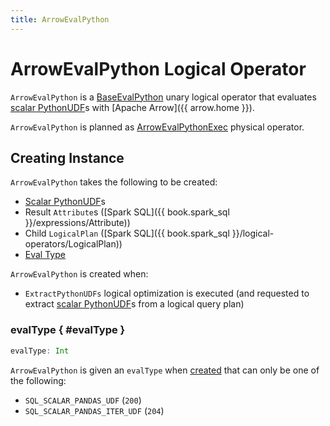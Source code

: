 ```yaml
---
title: ArrowEvalPython
---
```


# ArrowEvalPython Logical Operator

`ArrowEvalPython` is a [BaseEvalPython](BaseEvalPython.md) unary logical operator that evaluates [scalar PythonUDF](PythonUDF.md#isScalarPythonUDF)s with [Apache Arrow]({{ arrow.home }}).

`ArrowEvalPython` is planned as [ArrowEvalPythonExec](ArrowEvalPythonExec.md) physical operator.

## Creating Instance

`ArrowEvalPython` takes the following to be created:

* <span id="udfs"> [Scalar PythonUDF](PythonUDF.md#isScalarPythonUDF)s
* <span id="resultAttrs"> Result `Attribute`s ([Spark SQL]({{ book.spark_sql }}/expressions/Attribute))
* <span id="child"> Child `LogicalPlan` ([Spark SQL]({{ book.spark_sql }}/logical-operators/LogicalPlan))
* [Eval Type](#evalType)

`ArrowEvalPython` is created when:

* `ExtractPythonUDFs` logical optimization is executed (and requested to extract [scalar PythonUDF](PythonUDF.md#isScalarPythonUDF)s from a logical query plan)

### evalType { #evalType }

```scala
evalType: Int
```

`ArrowEvalPython` is given an `evalType` when [created](#creating-instance) that can only be one of the following:

* `SQL_SCALAR_PANDAS_UDF` (`200`)
* `SQL_SCALAR_PANDAS_ITER_UDF` (`204`)

